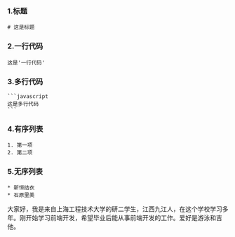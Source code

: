 ### 1.标题
```
# 这是标题
```

### 2.一行代码
```
这是'一行代码'
```

### 3.多行代码
    ```javascript
    这是多行代码
    ```
    
### 4.有序列表
```
1. 第一项
2. 第二项
```

### 5.无序列表
```
* 新恒结衣
* 石原里美
```


大家好，我是来自上海工程技术大学的研二学生，江西九江人，在这个学校学习多年。刚开始学习前端开发，希望毕业后能从事前端开发的工作。爱好是游泳和吉他。
